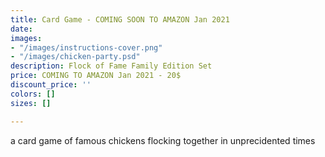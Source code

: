 ```yaml
---
title: Card Game - COMING SOON TO AMAZON Jan 2021
date: 
images:
- "/images/instructions-cover.png"
- "/images/chicken-party.psd"
description: Flock of Fame Family Edition Set
price: COMING TO AMAZON Jan 2021 - 20$
discount_price: ''
colors: []
sizes: []

---
```

a card game of famous chickens flocking together in unprecidented times